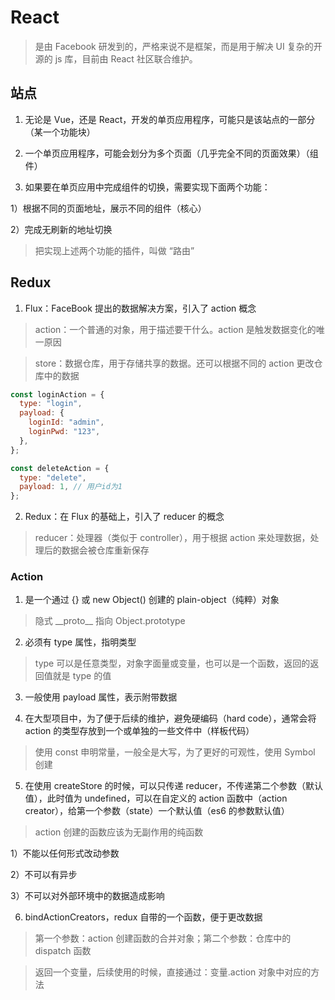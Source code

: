 # React

> 是由 Facebook 研发到的，严格来说不是框架，而是用于解决 UI 复杂的开源的 js 库，目前由 React 社区联合维护。

## 站点

1. 无论是 Vue，还是 React，开发的单页应用程序，可能只是该站点的一部分（某一个功能块）

2. 一个单页应用程序，可能会划分为多个页面（几乎完全不同的页面效果）（组件）

3. 如果要在单页应用中完成组件的切换，需要实现下面两个功能：

1）根据不同的页面地址，展示不同的组件（核心）

2）完成无刷新的地址切换

> 把实现上述两个功能的插件，叫做 “路由”

## Redux

1. Flux：FaceBook 提出的数据解决方案，引入了 action 概念

> action：一个普通的对象，用于描述要干什么。action 是触发数据变化的唯一原因

> store：数据仓库，用于存储共享的数据。还可以根据不同的 action 更改仓库中的数据

```js
const loginAction = {
  type: "login",
  payload: {
    loginId: "admin",
    loginPwd: "123",
  },
};

const deleteAction = {
  type: "delete",
  payload: 1, // 用户id为1
};
```

2. Redux：在 Flux 的基础上，引入了 reducer 的概念

> reducer：处理器（类似于 controller），用于根据 action 来处理数据，处理后的数据会被仓库重新保存

### Action

1. 是一个通过 {} 或 new Object() 创建的 plain-object（纯粹）对象

> 隐式 \_\_proto\_\_ 指向 Object.prototype

2. 必须有 type 属性，指明类型

> type 可以是任意类型，对象字面量或变量，也可以是一个函数，返回的返回值就是 type 的值

3. 一般使用 payload 属性，表示附带数据

4. 在大型项目中，为了便于后续的维护，避免硬编码（hard code），通常会将 action 的类型存放到一个或单独的一些文件中（样板代码）

> 使用 const 申明常量，一般全是大写，为了更好的可观性，使用 Symbol 创建

5. 在使用 createStore 的时候，可以只传递 reducer，不传递第二个参数（默认值），此时值为 undefined，可以在自定义的 action 函数中（action creator），给第一个参数（state）一个默认值（es6 的参数默认值）

> action 创建的函数应该为无副作用的纯函数

1）不能以任何形式改动参数

2）不可以有异步

3）不可以对外部环境中的数据造成影响

6. bindActionCreators，redux 自带的一个函数，便于更改数据

> 第一个参数：action 创建函数的合并对象；第二个参数：仓库中的 dispatch 函数

> 返回一个变量，后续使用的时候，直接通过：变量.action 对象中对应的方法
